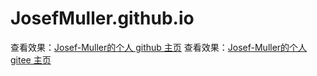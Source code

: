 # JosefMuller.github.io

查看效果：[Josef-Muller的个人 github 主页](https://JosefMuller.github.io/)
查看效果：[Josef-Muller的个人 gitee 主页](http://josefmuller.gitee.io/josefmuller.gitee.io/)

